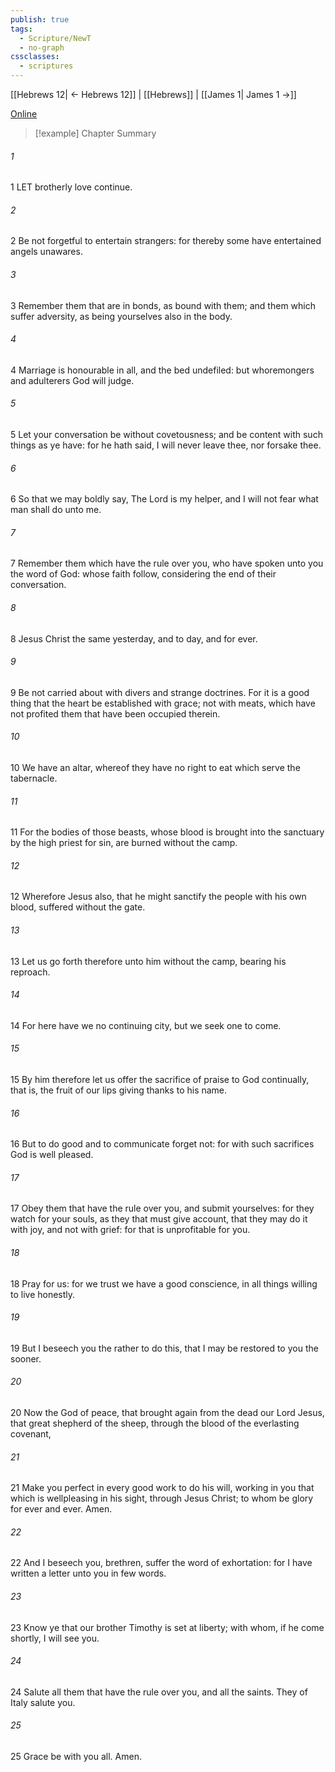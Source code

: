 ```yaml
---
publish: true
tags:
  - Scripture/NewT
  - no-graph
cssclasses:
  - scriptures
---
```

[[Hebrews 12| ← Hebrews 12]] | [[Hebrews]] | [[James 1| James 1 →]]

[Online](https://churchofjesuschrist.org/study/scriptures/nt/heb/13?lang=eng)

>[!example] Chapter Summary
>
###### 1
1 LET brotherly love continue.
###### 2
2 Be not forgetful to entertain strangers: for thereby some have entertained angels unawares.
###### 3
3 Remember them that are in bonds, as bound with them; and them which suffer adversity, as being yourselves also in the body.
###### 4
4 Marriage is honourable in all, and the bed undefiled: but whoremongers and adulterers God will judge.
###### 5
5 Let your conversation be without covetousness; and be content with such things as ye have: for he hath said, I will never leave thee, nor forsake thee.
###### 6
6 So that we may boldly say, The Lord is my helper, and I will not fear what man shall do unto me.
###### 7
7 Remember them which have the rule over you, who have spoken unto you the word of God: whose faith follow, considering the end of their conversation.
###### 8
8 Jesus Christ the same yesterday, and to day, and for ever.
###### 9
9 Be not carried about with divers and strange doctrines. For it is a good thing that the heart be established with grace; not with meats, which have not profited them that have been occupied therein.
###### 10
10 We have an altar, whereof they have no right to eat which serve the tabernacle.
###### 11
11 For the bodies of those beasts, whose blood is brought into the sanctuary by the high priest for sin, are burned without the camp.
###### 12
12 Wherefore Jesus also, that he might sanctify the people with his own blood, suffered without the gate.
###### 13
13 Let us go forth therefore unto him without the camp, bearing his reproach.
###### 14
14 For here have we no continuing city, but we seek one to come.
###### 15
15 By him therefore let us offer the sacrifice of praise to God continually, that is, the fruit of our lips giving thanks to his name.
###### 16
16 But to do good and to communicate forget not: for with such sacrifices God is well pleased.
###### 17
17 Obey them that have the rule over you, and submit yourselves: for they watch for your souls, as they that must give account, that they may do it with joy, and not with grief: for that is unprofitable for you.
###### 18
18 Pray for us: for we trust we have a good conscience, in all things willing to live honestly.
###### 19
19 But I beseech you the rather to do this, that I may be restored to you the sooner.
###### 20
20 Now the God of peace, that brought again from the dead our Lord Jesus, that great shepherd of the sheep, through the blood of the everlasting covenant,
###### 21
21 Make you perfect in every good work to do his will, working in you that which is wellpleasing in his sight, through Jesus Christ; to whom be glory for ever and ever. Amen.
###### 22
22 And I beseech you, brethren, suffer the word of exhortation: for I have written a letter unto you in few words.
###### 23
23 Know ye that our brother Timothy is set at liberty; with whom, if he come shortly, I will see you.
###### 24
24 Salute all them that have the rule over you, and all the saints. They of Italy salute you.
###### 25
25 Grace be with you all. Amen.



